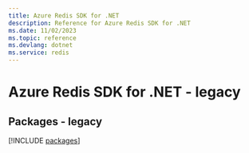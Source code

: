 ```yaml
---
title: Azure Redis SDK for .NET
description: Reference for Azure Redis SDK for .NET
ms.date: 11/02/2023
ms.topic: reference
ms.devlang: dotnet
ms.service: redis
---
```

# Azure Redis SDK for .NET - legacy
## Packages - legacy
[!INCLUDE [packages](redis-index.md)]